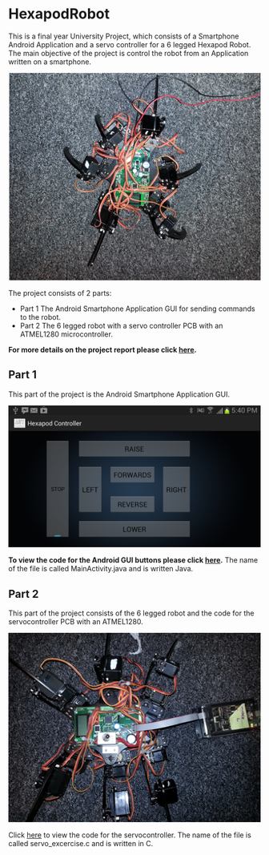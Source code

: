 # HexapodRobot

This is a final year University Project, which consists of a Smartphone Android Application and a servo controller for a 6 legged Hexapod Robot. The main objective of the project is control the robot from an Application written on a smartphone. 

![ImageText](/Images/Robot_1.jpg?raw=true "The Hexapod robot for the project")

The project consists of 2 parts: 

- Part 1 The Android Smartphone Application GUI for sending commands to the robot.
- Part 2 The 6 legged robot with a servo controller PCB with an ATMEL1280 microcontroller.

**For more details on the project report please click [here](/ThirdYearProjectReport.pdf).**

## Part 1 

This part of the project is the Android Smartphone Application GUI.

![ImageText](/Images/AndroidAppGUI.png?raw=true "The GUI for the project")

**To view the code for the Android GUI buttons please click [here](/AndroidAppCode/MainActivity.java).** The name of the file is called MainActivity.java and is written Java. 

## Part 2

This part of the project consists of the 6 legged robot and the code for the servocontroller PCB with an ATMEL1280. 

![ImageText](/Images/Robot.jpg?raw=true "Complete robot setup") 

Click [here](/FirmwareForRobot/servo_excercise.c) to view the code for the servocontroller. The name of the file is called servo_excercise.c and is written in C.





